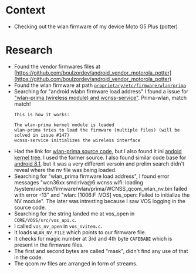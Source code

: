 # Context
- Checking out the wlan firmware of my device Moto G5 Plus (potter)

# Research
- Found the vendor firmwares files at
  [https://github.com/boulzordev/android_vendor_motorola_potter](https://github.com/boulzordev/android_vendor_motorola_potter)
- Found the wlan firmware at path
  [`proprietary/etc/firmware/wlan/prima`](https://github.com/boulzordev/android_vendor_motorola_potter/tree/lineage-15.1-64/proprietary/etc/firmware/wlan/prima)
- Searching for "android wlabn firmware load address" I found a issue for
  ["wlan-prima (wireless module) and
  wcnss-service"](https://github.com/postmarketOS/pmbootstrap/issues/373).
  Prima-wlan, match match!
  ```
  This is how it works:

  The wlan-prima kernel module is loaded
  wlan-prima tries to load the firmware (multiple files) (will be solved in issue #147)
  wcnss-service initializes the wireless interface
  ```
- Had the link for [wlan-prima source code](https://github.com/t2m-foxfone/android_platform_vendor_qcom-opensource_wlan_prima), but I also found it ini
[andoid kernel
tree](https://android.googlesource.com/kernel/msm/+/android-msm-mako-3.4-jb-mr1/drivers/staging/prima/). I used the former source. I also found similar code base for [android 8.1](://android.googlesource.com/kernel/msm/+/android-8.1.0_r0.9/drivers/staging/qcacld-2.0/), but it was a very different versoin and prelim search didn't reveal where the nv file was being loaded.
- Searching for "wlan_prima firmware load address", I found error messages
  "wcn36xx smd:riva@6:wcnss:wifi: loading
  /system/vendor/firmware/wlan/prima/WCNSS_qcom_wlan_nv.bin failed with
  error -13" and "wlan: [1006:F :VOS] vos_open: Failed to initialize the NV 
  module". The later was intresting because I saw VOS logging in the source
  code.
- Searching for the string landed me at vos_open in `CORE/VOSS/src/vos_api.c`.
- I called `vos_nv_open` in `vos_nvitem.c`.
- It loads `WLAN_NV_FILE` which points to our firmware file.
- It checks for magic number at 3rd and 4th byte `CAFEBABE` which is present in
  the firmware files.
- The first and second bytes are called "mask", didn't find any use of that in
  the code.
- The qcom nv files are arranged in form of streams.
